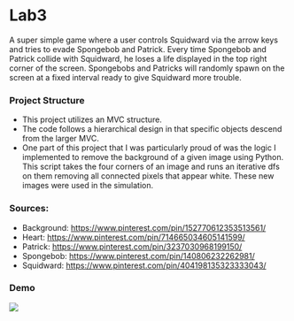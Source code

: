 # Lab3

A super simple game where a user controls Squidward via the arrow keys and tries to evade Spongebob and Patrick. Every time Spongebob and Patrick collide with Squidward, he loses a life displayed in the top right corner of the screen. Spongebobs and Patricks will randomly spawn on the screen at a fixed interval ready to give Squidward more trouble.

### Project Structure
* This project utilizes an MVC structure.
* The code follows a hierarchical design in that specific objects descend from the larger MVC.
* One part of this project that I was particularly proud of was the logic I implemented to remove the background of a given image using Python. This script takes the four corners of an image and runs an iterative dfs on them removing all connected pixels that appear white. These new images were used in the simulation.

### Sources:
* Background: https://www.pinterest.com/pin/152770612353513561/
* Heart: https://www.pinterest.com/pin/714665034605141599/
* Patrick: https://www.pinterest.com/pin/3237030968199150/
* Spongebob: https://www.pinterest.com/pin/140806232262981/
* Squidward: https://www.pinterest.com/pin/404198135323333043/


### Demo
![](./assets/simulation/game_vid.gif)